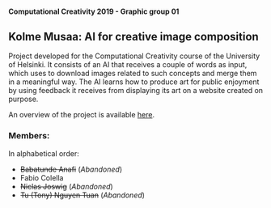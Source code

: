 #### Computational Creativity 2019 - Graphic group 01
## Kolme Musaa: AI for creative image composition
Project developed for the Computational Creativity course of the University of Helsinki. It consists of an AI that receives a couple of words as input, which uses to download images related to such concepts and merge them in a meaningful way. The AI learns how to produce art for public enjoyment by using feedback it receives from displaying its art on a website created on purpose.

An overview of the project is available [here](https://github.com/fcole90/cc-course19/releases/download/overview/CC2019-Final-Project-Graphical_Group_01.1.pdf).

### Members:
In alphabetical order:
- ~~Babatunde Anafi~~ (_Abandoned_)
- Fabio Colella
- ~~Niclas Joswig~~ (_Abandoned_)
- ~~Tu (Tony) Nguyen Tuan~~ (_Abandoned_)
